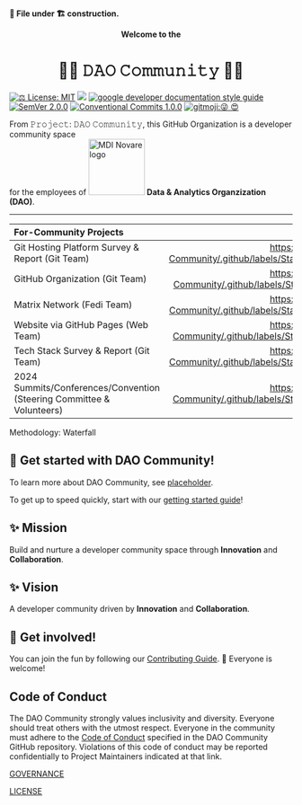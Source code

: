 **📄 File under 🏗 construction.**

[comment]: vvv_Banner_vvv

<p align="center";><b>Welcome to the</b></p>
<h1 align="center">👨‍💻 𝙳𝙰𝙾 𝙲𝚘𝚖𝚖𝚞𝚗𝚒𝚝𝚢 👩‍💻</h1>

[comment]: ^^^_Banner_^^^

[![⚖️ License: MIT](https://img.shields.io/badge/⚖️%20License-MIT-yellow.svg?style=plastic)](https://github.com/DAO-Community/.github/blob/main/LICENSE) ![](https://img.shields.io/badge/docs-ongoing-darkgreen?style=plastic) [![google developer documentation style guide](https://custom-icon-badges.demolab.com/badge/dev%20docu%20style%20guide-Google%20-DB4437?style=plastic&logo=google&logoColor=F4B400&labelColor=4285F4)](https://developers.google.com/style/) [![SemVer 2.0.0](https://img.shields.io/badge/SemVer-2.0.0-3e4451?style=plastic&logo=Semver)](https://www.semver.org) [![Conventional Commits 1.0.0](https://img.shields.io/badge/Conventional%20Commits-1.0.0-f46574?style=plastic&logo=conventionalcommits)](https://www.conventionalcommits.org/en/v1.0.0/) [![gitmoji:😜 😍](https://img.shields.io/badge/gitmoji-%20😜%20😍-FFDD67?style=plastic)](https://gitmoji.dev/)

From 𝙿𝚛𝚘𝚓𝚎𝚌𝚝: 𝙳𝙰𝙾 𝙲𝚘𝚖𝚖𝚞𝚗𝚒𝚝𝚢, this GitHub Organization is a developer community space <br>
for the employees of [<img src="https://github.com/DAO-Community/Brand-Assets/blob/79d830a22a345625db08b2ed0274261ce6da6f1f/One%20MDI%20Novare%20Logos/MDINovarelogo_new_fc.png" alt="MDI Novare logo" width="100" />](https://mdi.net.ph)  **Data & Analytics Organzization (DAO)**.

---

| For-Community Projects | Status |
| :-- | :--: |
| Git Hosting Platform Survey & Report (Git Team) | https://github.com/DAO-Community/.github/labels/Status%3A%20DONE%20%F0%9F%A4%A4 |
| GitHub Organization (Git Team) | https://github.com/DAO-Community/.github/labels/Status%3A%20WIP%20%F0%9F%A5%B1 |
| Matrix Network (Fedi Team) | https://github.com/DAO-Community/.github/labels/Status%3A%20TODO%20%F0%9F%98%B6 |
| Website via GitHub Pages (Web Team) | https://github.com/DAO-Community/.github/labels/Status%3A%20TBD%20%F0%9F%A4%94 |
| Tech Stack Survey & Report (Git Team) | https://github.com/DAO-Community/.github/labels/Status%3A%20TODO%20%F0%9F%98%B6 |
| 2024 Summits/Conferences/Convention (Steering Committee & Volunteers) | https://github.com/DAO-Community/.github/labels/Status%3A%20TBD%20%F0%9F%A4%94 |

Methodology: Waterfall

## 👋 Get started with DAO Community!

To learn more about DAO Community, see [placeholder]().

To get up to speed quickly, start with our [getting started guide](https://github.com/DAO-Community/wiki/get-started)!

## ✨ Mission

Build and nurture a developer community space through **Innovation** and **Collaboration**.

## ✨ Vision

A developer community driven by **Innovation** and **Collaboration**.

## 👥 Get involved!

You can join the fun by following our [Contributing Guide](https://github.com/DAO-Community/.github/blob/master/CONTRIBUTING.md). 🌈 Everyone is welcome!


## Code of Conduct

The DAO Community strongly values inclusivity and diversity. Everyone should treat others with the utmost respect. Everyone in the community must adhere to the [Code of Conduct](https://github.com/DAO-Community/.github/blob/main/CODE_OF_CONDUCT.md) specified in the DAO Community GitHub repository. Violations of this code of conduct may be reported confidentially to Project Maintainers indicated at that link.



[GOVERNANCE](https://github.com/DAO-Community/.github/blob/main/GOVERNANCE.md)

[LICENSE](https://github.com/DAO-Community/.github/blob/main/LICENSE)

[comment]: EOF
